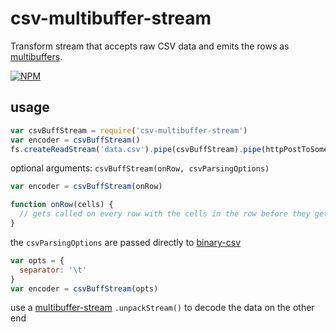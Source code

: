# csv-multibuffer-stream

Transform stream that accepts raw CSV data and emits the rows as [multibuffers](http://npmjs.org/multibuffer).

[![NPM](https://nodei.co/npm/csv-multibuffer-stream.png)](https://nodei.co/npm/csv-multibuffer-stream/)

## usage

```js
var csvBuffStream = require('csv-multibuffer-stream')
var encoder = csvBuffStream()
fs.createReadStream('data.csv').pipe(csvBuffStream).pipe(httpPostToSomeServer)
```

optional arguments: `csvBuffStream(onRow, csvParsingOptions)`

```js
var encoder = csvBuffStream(onRow)

function onRow(cells) {
  // gets called on every row with the cells in the row before they get packed
}
```

the `csvParsingOptions` are passed directly to [binary-csv](https://npmjs.org/package/binary-csv)

```js
var opts = {
  separator: '\t'
}
var encoder = csvBuffStream(opts)
```

use a [multibuffer-stream](https://npmjs.org/package/multibuffer-stream) `.unpackStream()` to decode the data on the other end
